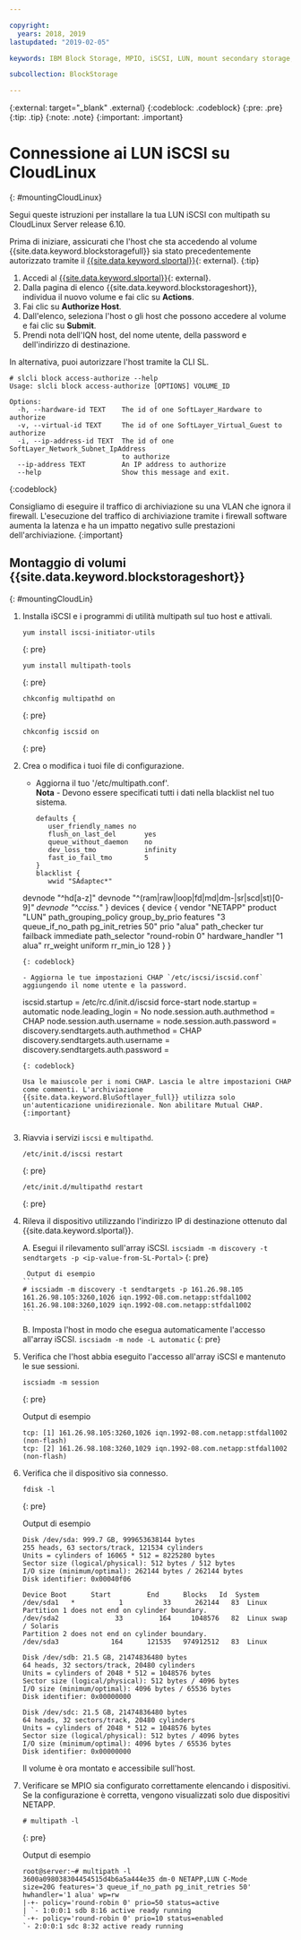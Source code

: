 ```yaml
---

copyright:
  years: 2018, 2019
lastupdated: "2019-02-05"

keywords: IBM Block Storage, MPIO, iSCSI, LUN, mount secondary storage, mount storage in CloudLinux

subcollection: BlockStorage

---
```

{:external: target="_blank" .external}
{:codeblock: .codeblock}
{:pre: .pre}
{:tip: .tip}
{:note: .note}
{:important: .important}

# Connessione ai LUN iSCSI su CloudLinux
{: #mountingCloudLinux}

Segui queste istruzioni per installare la tua LUN iSCSI con multipath su CloudLinux Server release 6.10.

Prima di iniziare, assicurati che l'host che sta accedendo al volume {{site.data.keyword.blockstoragefull}} sia stato precedentemente autorizzato tramite il [{{site.data.keyword.slportal}}](https://control.softlayer.com/){: external}.
{:tip}

1. Accedi al [{{site.data.keyword.slportal}}](https://control.softlayer.com/){: external}.
2. Dalla pagina di elenco {{site.data.keyword.blockstorageshort}}, individua il nuovo volume e fai clic su **Actions**.
3. Fai clic su **Authorize Host**.
4. Dall'elenco, seleziona l'host o gli host che possono accedere al volume e fai clic su **Submit**.
5. Prendi nota dell'IQN host, del nome utente, della password e dell'indirizzo di destinazione.

In alternativa, puoi autorizzare l'host tramite la CLI SL.
```
# slcli block access-authorize --help
Usage: slcli block access-authorize [OPTIONS] VOLUME_ID

Options:
  -h, --hardware-id TEXT    The id of one SoftLayer_Hardware to authorize
  -v, --virtual-id TEXT     The id of one SoftLayer_Virtual_Guest to authorize
  -i, --ip-address-id TEXT  The id of one SoftLayer_Network_Subnet_IpAddress
                            to authorize
  --ip-address TEXT         An IP address to authorize
  --help                    Show this message and exit.
```
{:codeblock}

Consigliamo di eseguire il traffico di archiviazione su una VLAN che ignora il firewall. L'esecuzione del traffico di archiviazione tramite i firewall software aumenta la latenza e ha un impatto negativo sulle prestazioni dell'archiviazione.
{:important}

## Montaggio di volumi {{site.data.keyword.blockstorageshort}}
{: #mountingCloudLin}

1. Installa iSCSI e i programmi di utilità multipath sul tuo host e attivali.
   ```
   yum install iscsi-initiator-utils
   ```
   {: pre}

   ```
   yum install multipath-tools

   ```
   {: pre}

   ```
   chkconfig multipathd on
   ```
   {: pre}

   ```
   chkconfig iscsid on
   ```
   {: pre}

2. Crea o modifica i tuoi file di configurazione.
   - Aggiorna il tuo '/etc/multipath.conf'. <br/>**Nota** - Devono essere specificati tutti i dati nella blacklist nel tuo sistema.
     ```
     defaults {
        user_friendly_names no
        flush_on_last_del       yes
        queue_without_daemon    no
        dev_loss_tmo            infinity
        fast_io_fail_tmo        5
     }
     blacklist {
        wwid "SAdaptec*"
   devnode "^hd[a-z]"
   devnode "^(ram|raw|loop|fd|md|dm-|sr|scd|st)[0-9]*"
        devnode "^cciss.*"
   }
   devices {
     device {
        vendor "NETAPP"
   product "LUN"
   path_grouping_policy group_by_prio
   features "3 queue_if_no_path pg_init_retries 50"
   prio "alua"
   path_checker tur
   failback immediate
   path_selector "round-robin 0"
   hardware_handler "1 alua"
   rr_weight uniform
   rr_min_io 128
   }
     }
     ```
     {: codeblock}

   - Aggiorna le tue impostazioni CHAP `/etc/iscsi/iscsid.conf` aggiungendo il nome utente e la password.

     ```
     iscsid.startup = /etc/rc.d/init.d/iscsid force-start
     node.startup = automatic
     node.leading_login = No
     node.session.auth.authmethod = CHAP
     node.session.auth.username = <USER NAME VALUE FROM PORTAL>
     node.session.auth.password = <PASSWORD VALUE FROM PORTAL>
     discovery.sendtargets.auth.authmethod = CHAP
     discovery.sendtargets.auth.username = <USER NAME VALUE FROM PORTAL>
     discovery.sendtargets.auth.password = <PASSWORD VALUE FROM PORTAL>
     ```
     {: codeblock}

     Usa le maiuscole per i nomi CHAP. Lascia le altre impostazioni CHAP come commenti. L'archiviazione {{site.data.keyword.BluSoftlayer_full}} utilizza solo un'autenticazione unidirezionale. Non abilitare Mutual CHAP.
     {:important}


3. Riavvia i servizi `iscsi` e `multipathd`.
   ```
   /etc/init.d/iscsi restart   
   ```
   {: pre}

   ```
   /etc/init.d/multipathd restart   
   ```
   {: pre}

4. Rileva il dispositivo utilizzando l'indirizzo IP di destinazione ottenuto dal {{site.data.keyword.slportal}}.

     A. Esegui il rilevamento sull'array iSCSI.
       ```
       iscsiadm -m discovery -t sendtargets -p <ip-value-from-SL-Portal>
       ```
       {: pre}

        Output di esempio
       ```
       # iscsiadm -m discovery -t sendtargets -p 161.26.98.105
       161.26.98.105:3260,1026 iqn.1992-08.com.netapp:stfdal1002
       161.26.98.108:3260,1029 iqn.1992-08.com.netapp:stfdal1002
       ```

     B. Imposta l'host in modo che esegua automaticamente l'accesso all'array iSCSI.
       ```
       iscsiadm -m node -L automatic
       ```
       {: pre}

5. Verifica che l'host abbia eseguito l'accesso all'array iSCSI e mantenuto le sue sessioni.
   ```
   iscsiadm -m session
   ```
   {: pre}

   Output di esempio
   ```
   tcp: [1] 161.26.98.105:3260,1026 iqn.1992-08.com.netapp:stfdal1002 (non-flash)
   tcp: [2] 161.26.98.108:3260,1029 iqn.1992-08.com.netapp:stfdal1002 (non-flash)
   ```


6. Verifica che il dispositivo sia connesso.
   ```
   fdisk -l
   ```
   {: pre}

   Output di esempio
   ```
   Disk /dev/sda: 999.7 GB, 999653638144 bytes
   255 heads, 63 sectors/track, 121534 cylinders
   Units = cylinders of 16065 * 512 = 8225280 bytes
   Sector size (logical/physical): 512 bytes / 512 bytes
   I/O size (minimum/optimal): 262144 bytes / 262144 bytes
   Disk identifier: 0x00040f06

   Device Boot      Start         End      Blocks   Id  System
   /dev/sda1   *           1          33      262144   83  Linux
   Partition 1 does not end on cylinder boundary.
   /dev/sda2              33         164     1048576   82  Linux swap / Solaris
   Partition 2 does not end on cylinder boundary.
   /dev/sda3             164      121535   974912512   83  Linux

   Disk /dev/sdb: 21.5 GB, 21474836480 bytes
   64 heads, 32 sectors/track, 20480 cylinders
   Units = cylinders of 2048 * 512 = 1048576 bytes
   Sector size (logical/physical): 512 bytes / 4096 bytes
   I/O size (minimum/optimal): 4096 bytes / 65536 bytes
   Disk identifier: 0x00000000

   Disk /dev/sdc: 21.5 GB, 21474836480 bytes
   64 heads, 32 sectors/track, 20480 cylinders
   Units = cylinders of 2048 * 512 = 1048576 bytes
   Sector size (logical/physical): 512 bytes / 4096 bytes
   I/O size (minimum/optimal): 4096 bytes / 65536 bytes
   Disk identifier: 0x00000000
   ```

   Il volume è ora montato e accessibile sull'host.

7. Verificare se MPIO sia configurato correttamente elencando i dispositivi. Se la configurazione è corretta, vengono visualizzati solo due dispositivi NETAPP.

   ```
   # multipath -l
   ```
   {: pre}

   Output di esempio
   ```
   root@server:~# multipath -l
   3600a098038304454515d4b6a5a444e35 dm-0 NETAPP,LUN C-Mode
   size=20G features='3 queue_if_no_path pg_init_retries 50' hwhandler='1 alua' wp=rw
   |-+- policy='round-robin 0' prio=50 status=active
   | `- 1:0:0:1 sdb 8:16 active ready running
   `-+- policy='round-robin 0' prio=10 status=enabled
   `- 2:0:0:1 sdc 8:32 active ready running
   ```
